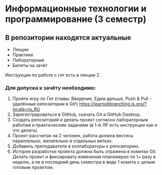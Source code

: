 # Информационные технологии и программирование (3 семестр)

## В репозитории находятся актуальные
* Лекции
* Практики
* Лабораторные
* Билеты на зачёт

Инструкция по работе с гит есть в лекции 2.

### **Для допуска к зачёту необходимо:**
 1. Пройти игру по Гит (главы: Введение, Едем дальше, Push & Pull - удалённые репозитории в Git!) https://learngitbranching.js.org/?locale=ru_RU
 2. Зарегистрироваться в GitHub, скачать Git и GitHub Desktop.
 3. Создать репозиторий и делать проект согласно лабораторным работам и практическим заданиям (в 1-й ЛР есть инструкции как и что делать).
 4. Проект рассчитан на 2 человек, работа должна вестись параллельно, желательно в отдельных ветках.
 5. Добавить преподавателя в коллабораторы к репозиторию.
 6. История разработки проекта должна быть отражена в комитах Git. Делать проект и фиксировать изменения планомерно по 1+ разу в неделю, а не в последний день семестра в виде 1 комита с целым готовым проектом.

